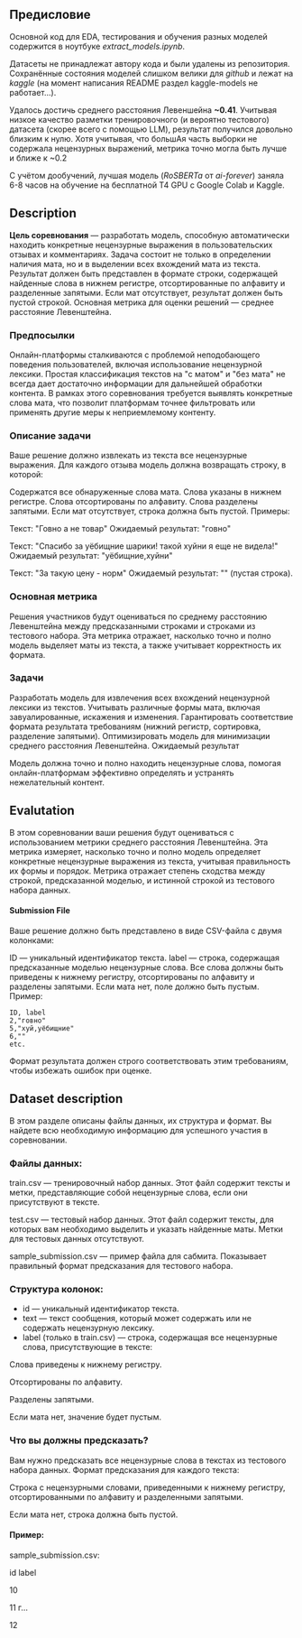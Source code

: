 ## Предисловие

Основной код для EDA, тестирования и обучения разных моделей содержится в ноутбуке *extract_models.ipynb*. 

Датасеты не принадлежат автору кода и были удалены из репозитория. Сохранённые состояния моделей слишком велики для *github* и лежат на *kaggle* (на момент написания README раздел kaggle-models не работает...).

Удалось достичь среднего расстояния Левеншейна **~0.41**. Учитывая низкое качество разметки тренировочного (и вероятно тестового) датасета (скорее всего с помощью LLM), результат получился довольно 
близким к нулю. Хотя учитывая, что большАя часть выборки не содержала нецензурных выражений, метрика точно могла быть лучше и ближе к ~0.2

С учётом дообучений, лучшая модель (*RoSBERTa* от *ai-forever*) заняла 6-8 часов на обучение на бесплатной T4 GPU с Google Colab и Kaggle.

## Description

**Цель соревнования** — разработать модель, способную автоматически находить конкретные нецензурные выражения в пользовательских отзывах и комментариях. Задача состоит не только в определении наличия мата, но и в выделении всех вхождений мата из текста. Результат должен быть представлен в формате строки, содержащей найденные слова в нижнем регистре, отсортированные по алфавиту и разделенные запятыми. Если мат отсутствует, результат должен быть пустой строкой. Основная метрика для оценки решений — среднее расстояние Левенштейна.

### Предпосылки

Онлайн-платформы сталкиваются с проблемой неподобающего поведения пользователей, включая использование нецензурной лексики. Простая классификация текстов на "с матом" и "без мата" не всегда дает достаточно информации для дальнейшей обработки контента. В рамках этого соревнования требуется выявлять конкретные слова мата, что позволит платформам точнее фильтровать или применять другие меры к неприемлемому контенту.

### Описание задачи

Ваше решение должно извлекать из текста все нецензурные выражения. Для каждого отзыва модель должна возвращать строку, в которой:

Содержатся все обнаруженные слова мата.
Слова указаны в нижнем регистре.
Слова отсортированы по алфавиту.
Слова разделены запятыми.
Если мат отсутствует, строка должна быть пустой.
Примеры:

Текст:
"Говно а не товар"
Ожидаемый результат:
"говно"

Текст:
"Спасибо за уёбищние шарики! такой хуйни я еще не видела!"
Ожидаемый результат:
"уёбищние,хуйни"

Текст:
"За такую цену - норм"
Ожидаемый результат:
"" (пустая строка).

### Основная метрика

Решения участников будут оцениваться по среднему расстоянию Левенштейна между предсказанными строками и строками из тестового набора. Эта метрика отражает, насколько точно и полно модель выделяет маты из текста, а также учитывает корректность их формата.

### Задачи

Разработать модель для извлечения всех вхождений нецензурной лексики из текстов.
Учитывать различные формы мата, включая завуалированные, искажения и изменения.
Гарантировать соответствие формата результата требованиям (нижний регистр, сортировка, разделение запятыми).
Оптимизировать модель для минимизации среднего расстояния Левенштейна.
Ожидаемый результат

Модель должна точно и полно находить нецензурные слова, помогая онлайн-платформам эффективно определять и устранять нежелательный контент.

## Evalutation

В этом соревновании ваши решения будут оцениваться с использованием метрики среднего расстояния Левенштейна. Эта метрика измеряет, насколько точно и полно модель определяет конкретные нецензурные выражения из текста, учитывая правильность их формы и порядок. Метрика отражает степень сходства между строкой, предсказанной моделью, и истинной строкой из тестового набора данных.

#### Submission File
Ваше решение должно быть представлено в виде CSV-файла с двумя колонками:

ID — уникальный идентификатор текста.
label — строка, содержащая предсказанные моделью нецензурные слова. Все слова должны быть приведены к нижнему регистру, отсортированы по алфавиту и разделены запятыми. Если мата нет, поле должно быть пустым.
Пример:
```
ID, label
2,"говно"
5,"хуй,уёбищние"
6,""
etc.
```
Формат результата должен строго соответствовать этим требованиям, чтобы избежать ошибок при оценке.

## Dataset description

В этом разделе описаны файлы данных, их структура и формат. Вы найдете всю необходимую информацию для успешного участия в соревновании.

### Файлы данных:
train.csv — тренировочный набор данных. Этот файл содержит тексты и метки, представляющие собой нецензурные слова, если они присутствуют в тексте.

test.csv — тестовый набор данных. Этот файл содержит тексты, для которых вам необходимо выделить и указать найденные маты. Метки для тестовых данных отсутствуют.

sample_submission.csv — пример файла для сабмита. Показывает правильный формат предсказания для тестового набора.

### Структура колонок:
- id — уникальный идентификатор текста.
- text — текст сообщения, который может содержать или не содержать нецензурную лексику.
- label (только в train.csv) — строка, содержащая все нецензурные слова, присутствующие в тексте:

Слова приведены к нижнему регистру.

Отсортированы по алфавиту.

Разделены запятыми.

Если мата нет, значение будет пустым.

### Что вы должны предсказать?
Вам нужно предсказать все нецензурные слова в текстах из тестового набора данных. Формат предсказания для каждого текста:

Строка с нецензурными словами, приведенными к нижнему регистру, отсортированными по алфавиту и разделенными запятыми.

Если мата нет, строка должна быть пустой.

#### Пример:

sample_submission.csv:

id label

10

11 г…

12 
